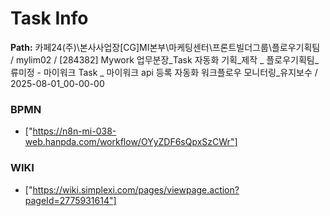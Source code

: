 # Task Info

**Path:** 카페24(주)\본사사업장\[CG]MI본부\마케팅센터\프론트빌더그룹\플로우기획팀 / mylim02 / [284382] Mywork 업무분장_Task 자동화 기획_제작 _ 플로우기획팀_류미정 - 마이워크 Task _ 마이워크 api 등록 자동화 워크플로우 모니터링_유지보수 / 2025-08-01_00-00-00

### BPMN
- ["https://n8n-mi-038-web.hanpda.com/workflow/OYyZDF6sQpxSzCWr"]

### WIKI
- ["https://wiki.simplexi.com/pages/viewpage.action?pageId=2775931614"]

